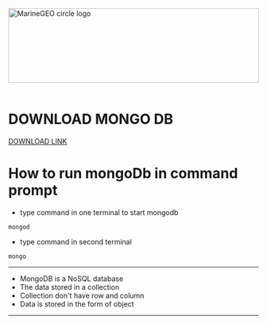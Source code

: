 <img src="mongo.png" alt="MarineGEO circle logo" style="height:150px; width:100%;"/>
<br><br>

# DOWNLOAD MONGO DB

[DOWNLOAD LINK](https://fastdl.mongodb.org/windows/mongodb-windows-x86_64-5.0.7-signed.msi)

# How to run mongoDb in command prompt

* type command in one terminal to start mongodb
```
mongod
```
* type command in second terminal
```
mongo
```
 ---
 * MongoDB is a NoSQL database
 * The data stored in a collection
 * Collection don't have row and column
 * Data is stored in the form of object
 ---

